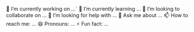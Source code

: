 🔭 I’m currently working on …`
🌱 I’m currently learning …
👯 I’m looking to collaborate on …
🤔 I’m looking for help with …
💬 Ask me about …
📫 How to reach me: …
😄 Pronouns: …
⚡ Fun fact: …
